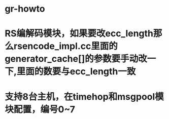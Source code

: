 # gr-howto
# RS编解码模块，如果要改ecc_length那么rsencode_impl.cc里面的generator_cache[]的参数要手动改一下,里面的数要与ecc_length一致
# 支持8台主机，在timehop和msgpool模块配置，编号0~7
